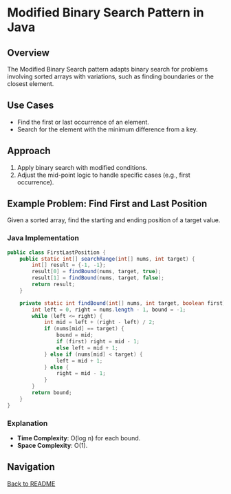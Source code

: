 # Modified Binary Search Pattern in Java

## Overview
The Modified Binary Search pattern adapts binary search for problems involving sorted arrays with variations, such as finding boundaries or the closest element.

## Use Cases
- Find the first or last occurrence of an element.
- Search for the element with the minimum difference from a key.

## Approach
1. Apply binary search with modified conditions.
2. Adjust the mid-point logic to handle specific cases (e.g., first occurrence).

## Example Problem: Find First and Last Position
Given a sorted array, find the starting and ending position of a target value.

### Java Implementation
```java
public class FirstLastPosition {
    public static int[] searchRange(int[] nums, int target) {
        int[] result = {-1, -1};
        result[0] = findBound(nums, target, true);
        result[1] = findBound(nums, target, false);
        return result;
    }

    private static int findBound(int[] nums, int target, boolean first) {
        int left = 0, right = nums.length - 1, bound = -1;
        while (left <= right) {
            int mid = left + (right - left) / 2;
            if (nums[mid] == target) {
                bound = mid;
                if (first) right = mid - 1;
                else left = mid + 1;
            } else if (nums[mid] < target) {
                left = mid + 1;
            } else {
                right = mid - 1;
            }
        }
        return bound;
    }
}
```

### Explanation
- **Time Complexity**: O(log n) for each bound.
- **Space Complexity**: O(1).

## Navigation
[Back to README](README.md)